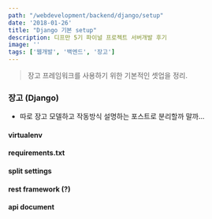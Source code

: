 ```yaml
---
path: "/webdevelopment/backend/django/setup"
date: '2018-01-26'
title: "Django 기본 setup"
description: 디프만 5기 파이널 프로젝트 서버개발 후기
image: ''
tags: ['웹개발', '백엔드', '장고']
---
```

> 장고 프레임워크를 사용하기 위한 기본적인 셋업을 정리.

### 장고 (Django)
- 따로 장고 모델하고 작동방식 설명하는 포스트로 분리할까 말까...

#### virtualenv

#### requirements.txt

#### split settings

#### rest framework (?)

#### api document